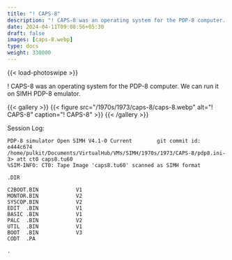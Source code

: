 ```yaml
---
title: "! CAPS-8"
description: "! CAPS-8 was an operating system for the PDP-8 computer. We can run it on SIMH PDP-8 emulator."
date: 2024-04-11T09:08:56+05:30
draft: false
images: [caps-8.webp]
type: docs
weight: 330000
---
```


{{< load-photoswipe >}}

! CAPS-8 was an operating system for the PDP-8 computer. We can run it on SIMH PDP-8 emulator.

{{< gallery >}}
  {{< figure src="/1970s/1973/caps-8/caps-8.webp" alt="! CAPS-8" caption="! CAPS-8" >}}
{{< /gallery >}}

Session Log:

```console
PDP-8 simulator Open SIMH V4.1-0 Current        git commit id: e444c674
/home/pulkit/Documents/VirtualHub/VMs/SIMH/1970s/1973/CAPS-8/pdp8.ini-3> att ct0 caps8.tu60
%SIM-INFO: CT0: Tape Image 'caps8.tu60' scanned as SIMH format

.DIR

C2BOOT.BIN            V1
MONTOR.BIN            V2
SYSCOP.BIN            V2
EDIT  .BIN            V1
BASIC .BIN            V1
PALC  .BIN            V2
UTIL  .BIN            V1
BOOT  .BIN            V3
CODT  .PA

.

```
